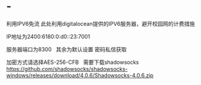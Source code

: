 # -
利用IPV6免流
此处利用digitalocean提供的IPV6服务器，避开校园网的计费措施  

IP地址为2400:6180:0:d0::23:7001 

服务器端口为8300  
其余为默认设置
密码私信获取

加密方式请选择AES-256-CFB  
需要下载shadowsocks  
https://github.com/shadowsocks/shadowsocks-windows/releases/download/4.0.6/Shadowsocks-4.0.6.zip
